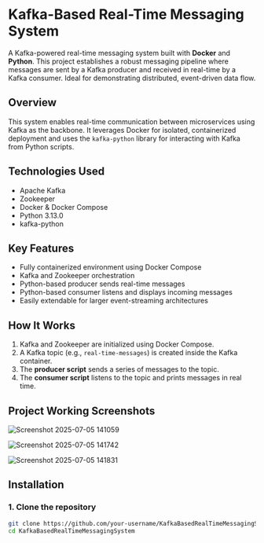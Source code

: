 # Kafka-Based Real-Time Messaging System

A Kafka-powered real-time messaging system built with **Docker** and **Python**. This project establishes a robust messaging pipeline where messages are sent by a Kafka producer and received in real-time by a Kafka consumer. Ideal for demonstrating distributed, event-driven data flow.
 
## Overview  

This system enables real-time communication between microservices using Kafka as the backbone. It leverages Docker for isolated, containerized deployment and uses the `kafka-python` library for interacting with Kafka from Python scripts.

## Technologies Used 

- Apache Kafka  
- Zookeeper  
- Docker & Docker Compose  
- Python 3.13.0
- kafka-python  

## Key Features

- Fully containerized environment using Docker Compose  
- Kafka and Zookeeper orchestration  
- Python-based producer sends real-time messages  
- Python-based consumer listens and displays incoming messages  
- Easily extendable for larger event-streaming architectures  

## How It Works

1. Kafka and Zookeeper are initialized using Docker Compose.
2. A Kafka topic (e.g., `real-time-messages`) is created inside the Kafka container.
3. The **producer script** sends a series of messages to the topic.
4. The **consumer script** listens to the topic and prints messages in real time.

## Project Working Screenshots

![Screenshot 2025-07-05 141059](https://github.com/user-attachments/assets/534fd9bb-65d1-4940-88f4-5b65b19b99bd)

![Screenshot 2025-07-05 141742](https://github.com/user-attachments/assets/3e73884c-898e-4994-9ccc-d9748e294df1)

![Screenshot 2025-07-05 141831](https://github.com/user-attachments/assets/82366f83-7b26-4e88-94ae-9c0162e7dae9)

## Installation

### 1. Clone the repository

```bash
git clone https://github.com/your-username/KafkaBasedRealTimeMessagingSystem.git
cd KafkaBasedRealTimeMessagingSystem
